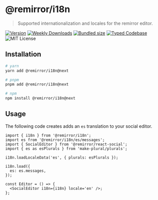 # @remirror/i18n

> Supported internationalization and locales for the remirror editor.

[![Version][version]][npm] [![Weekly Downloads][downloads-badge]][npm] [![Bundled size][size-badge]][size] [![Typed Codebase][typescript]](./src/index.ts) ![MIT License][license]

[version]: https://flat.badgen.net/npm/v/@remirror/i18n
[npm]: https://npmjs.com/package/@remirror/i18n
[license]: https://flat.badgen.net/badge/license/MIT/purple
[size]: https://bundlephobia.com/result?p=@remirror/i18n
[size-badge]: https://flat.badgen.net/bundlephobia/minzip/@remirror/i18n
[typescript]: https://flat.badgen.net/badge/icon/TypeScript?icon=typescript&label
[downloads-badge]: https://badgen.net/npm/dw/@remirror/i18n/red?icon=npm

## Installation

```bash
# yarn
yarn add @remirror/i18n@next

# pnpm
pnpm add @remirror/i18n@next

# npm
npm install @remirror/i18n@next
```

## Usage

The following code creates adds an `es` translation to your social editor.

```tsx
import { i18n } from '@remirror/i18n';
import es from '@remirror/i18n/es/messages';
import { SocialEditor } from '@remirror/react-social';
import { es as esPlurals } from 'make-plural/plurals';

i18n.loadLocaleData('es', { plurals: esPlurals });

i18n.load({
  es: es.messages,
});

const Editor = () => {
  <SocialEditor i18n={i18n} locale='en' />;
};
```
